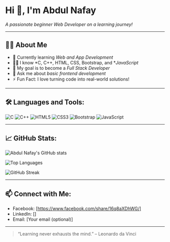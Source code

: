 # Hi 👋, I'm Abdul Nafay

*A passionate beginner Web Developer on a learning journey!*

---

## 👨‍💻 About Me

- 🌱 Currently learning *Web and App Development*
- 👨‍🎓 I know *C, C++, HTML, CSS, Bootstrap, and **JavaScript*
- 🎯 My goal is to become a *Full Stack Developer*
- 💬 Ask me about *basic frontend development*
- ⚡ Fun Fact: I love turning code into real-world solutions!

---

## 🛠 Languages and Tools:

![C](https://img.shields.io/badge/C-00599C?style=for-the-badge&logo=c&logoColor=white)
![C++](https://img.shields.io/badge/C++-00599C?style=for-the-badge&logo=cplusplus&logoColor=white)
![HTML5](https://img.shields.io/badge/HTML5-E34F26?style=for-the-badge&logo=html5&logoColor=white)
![CSS3](https://img.shields.io/badge/CSS3-1572B6?style=for-the-badge&logo=css3&logoColor=white)
![Bootstrap](https://img.shields.io/badge/Bootstrap-563D7C?style=for-the-badge&logo=bootstrap&logoColor=white)
![JavaScript](https://img.shields.io/badge/JavaScript-F7DF1E?style=for-the-badge&logo=javascript&logoColor=black)

---

## 📈 GitHub Stats:

![Abdul Nafay's GitHub stats](https://github-readme-stats.vercel.app/api?username=AbdulNafaySohail&show_icons=true&theme=radical)

![Top Languages](https://github-readme-stats.vercel.app/api/top-langs/?username=AbdulNafaySohail&layout=compact&theme=radical)

![GitHub Streak](https://streak-stats.demolab.com?user=AbdulNafaySohail&theme=radical&border_radius=5)

---

## 📫 Connect with Me:

- Facebook: [https://www.facebook.com/share/16q8aXDhWG/]
- LinkedIn: []
- Email: [Your email (optional)]

---

> “Learning never exhausts the mind.” – Leonardo da Vinci
